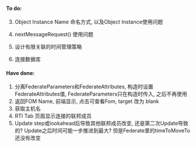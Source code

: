 #### To do:
3. Object Instance Name 命名方式, 以及Object Instance使用问题

4. nextMessageRequest() 使用问题

5. 设计有限关联的时间管理策略

9. 连接数据库

#### Have done:
1. 分离FederateParameters和FederateAttributes, 构造时设置FederateAttributes值, FederateParameters只在构造时传入, 之后不再使用
2. 返回FOM Name, 前端显示, 点击可查看Fom, target 改为 blank
3. 获取主机名
4. RTI Tab 页面显示连接的联邦成员
5. Update step或lookahead后导致其他联邦成员改变, 还是第二次Update导致的?
  Update之后时间可能一步推进到最大? 但是Federate里的timeToMoveTo还没有改变